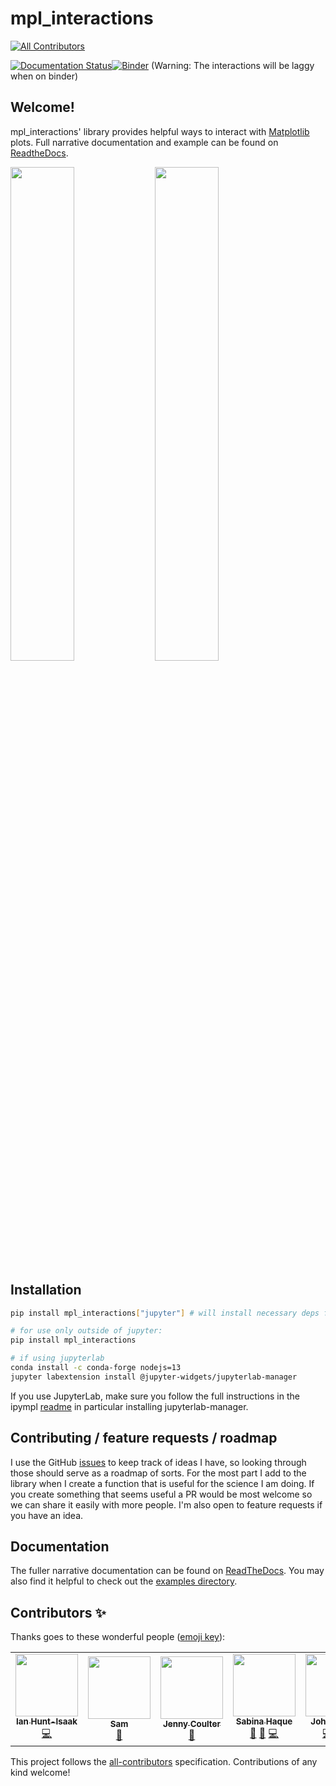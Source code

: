 # mpl_interactions
<!-- ALL-CONTRIBUTORS-BADGE:START - Do not remove or modify this section -->
[![All Contributors](https://img.shields.io/badge/all_contributors-7-orange.svg?style=flat-square)](#contributors-)
<!-- ALL-CONTRIBUTORS-BADGE:END -->
[![Documentation Status](https://readthedocs.org/projects/mpl-interactions/badge/?version=stable)](https://mpl-interactions.readthedocs.io/en/stable/?badge=stable)[![Binder](https://mybinder.org/badge_logo.svg)](https://mybinder.org/v2/gh/ianhi/mpl-interactions/master?urlpath=lab) (Warning: The interactions will be laggy when on binder)

## Welcome!

mpl_interactions' library provides helpful ways to interact with [Matplotlib](https://matplotlib.org/) plots. Full narrative documentation and example can be found on [ReadtheDocs](https://mpl-interactions.readthedocs.io/en/stable/#).

<img src=https://raw.githubusercontent.com/ianhi/mpl-interactions/master/docs/_static/images/short-interactive.gif width=45%>  <img src=https://raw.githubusercontent.com/ianhi/mpl-interactions/master/docs/_static/images/heatmap_slicer.gif width=45%>


## Installation
```bash
pip install mpl_interactions["jupyter"] # will install necessary deps for using in jupyter

# for use only outside of jupyter:
pip install mpl_interactions

# if using jupyterlab
conda install -c conda-forge nodejs=13
jupyter labextension install @jupyter-widgets/jupyterlab-manager
```

If you use JupyterLab, make sure you follow the full instructions in the ipympl [readme](https://github.com/matplotlib/ipympl#install-the-jupyterlab-extension) in particular installing jupyterlab-manager.
## Contributing / feature requests / roadmap

I use the GitHub [issues](https://github.com/ianhi/mpl-interactions/issues) to keep track of ideas I have, so looking through those should serve as a roadmap of sorts. For the most part I add to the library when I create a function that is useful for the science I am doing. If you create something that seems useful a PR would be most welcome so we can share it easily with more people. I'm also open to feature requests if you have an idea.

## Documentation

The fuller narrative documentation can be found on [ReadTheDocs](https://mpl-interactions.readthedocs.io/en/latest/). You may also find it helpful to check out the [examples directory](https://github.com/ianhi/mpl-interactions/tree/master/examples).

## Contributors ✨

Thanks goes to these wonderful people ([emoji key](https://allcontributors.org/docs/en/emoji-key)):

<!-- ALL-CONTRIBUTORS-LIST:START - Do not remove or modify this section -->
<!-- prettier-ignore-start -->
<!-- markdownlint-disable -->
<table>
  <tr>
    <td align="center"><a href="http://ianhi.github.io"><img src="https://avatars0.githubusercontent.com/u/10111092?v=4" width="100px;" alt=""/><br /><sub><b>Ian Hunt-Isaak</b></sub></a><br /><a href="https://github.com/ianhi/mpl-interactions/commits?author=ianhi" title="Code">💻</a></td>
    <td align="center"><a href="https://darlingdocs.wordpress.com/"><img src="https://avatars1.githubusercontent.com/u/67113216?v=4" width="100px;" alt=""/><br /><sub><b>Sam</b></sub></a><br /><a href="https://github.com/ianhi/mpl-interactions/commits?author=samanthahamilton" title="Documentation">📖</a></td>
    <td align="center"><a href="https://github.com/jcoulter12"><img src="https://avatars1.githubusercontent.com/u/14036348?v=4" width="100px;" alt=""/><br /><sub><b>Jenny Coulter</b></sub></a><br /><a href="#userTesting-jcoulter12" title="User Testing">📓</a></td>
    <td align="center"><a href="https://sjhaque14.wixsite.com/sjhaque"><img src="https://avatars3.githubusercontent.com/u/61242473?v=4" width="100px;" alt=""/><br /><sub><b>Sabina Haque</b></sub></a><br /><a href="https://github.com/ianhi/mpl-interactions/commits?author=sjhaque14" title="Documentation">📖</a> <a href="#userTesting-sjhaque14" title="User Testing">📓</a> <a href="https://github.com/ianhi/mpl-interactions/commits?author=sjhaque14" title="Code">💻</a></td>
    <td align="center"><a href="https://github.com/jrussell25"><img src="https://avatars2.githubusercontent.com/u/35578729?v=4" width="100px;" alt=""/><br /><sub><b>John Russell</b></sub></a><br /><a href="https://github.com/ianhi/mpl-interactions/commits?author=jrussell25" title="Code">💻</a> <a href="#userTesting-jrussell25" title="User Testing">📓</a> <a href="https://github.com/ianhi/mpl-interactions/commits?author=jrussell25" title="Documentation">📖</a></td>
    <td align="center"><a href="http://maxshinnpotential.com"><img src="https://avatars2.githubusercontent.com/u/951986?v=4" width="100px;" alt=""/><br /><sub><b>Max Shinn</b></sub></a><br /><a href="https://github.com/ianhi/mpl-interactions/commits?author=mwshinn" title="Code">💻</a> <a href="#userTesting-mwshinn" title="User Testing">📓</a></td>
    <td align="center"><a href="https://github.com/kmdalton"><img src="https://avatars2.githubusercontent.com/u/2790777?v=4" width="100px;" alt=""/><br /><sub><b>Kevin Dalton</b></sub></a><br /><a href="#userTesting-kmdalton" title="User Testing">📓</a></td>
  </tr>
</table>

<!-- markdownlint-enable -->
<!-- prettier-ignore-end -->
<!-- ALL-CONTRIBUTORS-LIST:END -->

This project follows the [all-contributors](https://github.com/all-contributors/all-contributors) specification. Contributions of any kind welcome!
